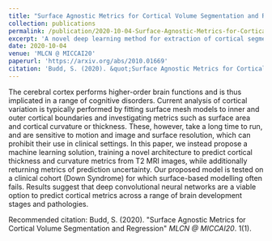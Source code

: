 ```yaml
---
title: "Surface Agnostic Metrics for Cortical Volume Segmentation and Regression"
collection: publications
permalink: /publication/2020-10-04-Surface-Agnostic-Metrics-for-Cortical-Volume-Segmentation-and-Regression
excerpt: 'A novel deep learning method for extraction of cortical segmentations and metrics from whole brain MRI images.'
date: 2020-10-04
venue: 'MLCN @ MICCAI20'
paperurl: 'https://arxiv.org/abs/2010.01669'
citation: 'Budd, S. (2020). &quot;Surface Agnostic Metrics for Cortical Volume Segmentation and Regression".&quot; <i>MLCN @ MICCAI'2020</i>. 1(1).'
---
```

The cerebral cortex performs higher-order brain functions and is thus implicated in a range of cognitive disorders. Current analysis of cortical variation is typically performed by fitting surface mesh models to inner and outer cortical boundaries and investigating metrics such as surface area and cortical curvature or thickness. These, however, take a long time to run, and are sensitive to motion and image and surface resolution, which can prohibit their use in clinical settings. In this paper, we instead propose a machine learning solution, training a novel architecture to predict cortical thickness and curvature metrics from T2 MRI images, while additionally returning metrics of prediction uncertainty. Our proposed model is tested on a clinical cohort (Down Syndrome) for which surface-based modelling often fails. Results suggest that deep convolutional neural networks are a viable option to predict cortical metrics across a range of brain development stages and pathologies.

Recommended citation: Budd, S. (2020). "Surface Agnostic Metrics for Cortical Volume Segmentation and Regression" <i>MLCN @ MICCAI20</i>. 1(1).
